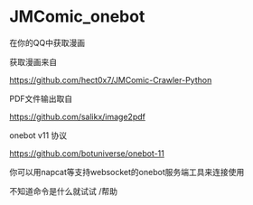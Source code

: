 # JMComic_onebot
在你的QQ中获取漫画

获取漫画来自

https://github.com/hect0x7/JMComic-Crawler-Python

PDF文件输出取自

https://github.com/salikx/image2pdf

onebot v11 协议

https://github.com/botuniverse/onebot-11

你可以用napcat等支持websocket的onebot服务端工具来连接使用

不知道命令是什么就试试  /帮助
